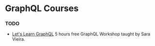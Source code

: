 # GraphQL Courses

### TODO

- [Let's Learn GraphQL](https://letslearngraphql.com/) 5 hours free GraphQL Workshop taught by Sara Vieira.
